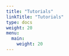 ```yaml
---
title: "Tutorials"
linkTitle: "Tutorials"
type: docs
weight: 20
menu:
  main:
    weight: 20
---
```







